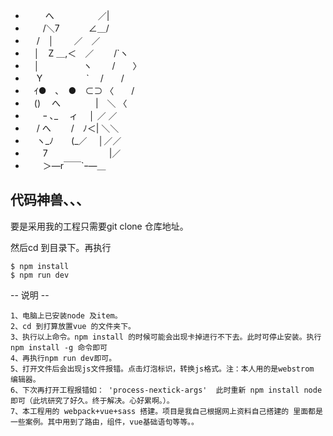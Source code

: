  * 　　 へ　　　　　／|
 * 　　/＼7　　　 ∠＿/
 * 　 /　│　　 ／　／
 * 　│　Z ＿,＜　／　　  /`ヽ
 * 　│　　　　　ヽ　　  /　　〉
 * 　 Y　　　　　`　    /　　/
 * 　ｲ●　､　●　⊂⊃  〈　　/
 * 　()　 へ　　　　|　＼ 〈
 * 　　ｰ ､_　 ィ　 │ ／ ／
 * 　 / へ　　 /　ﾉ＜| ＼＼
 * 　 ヽ_ﾉ　　(_／　 │／／
 * 　　7　　　　　　　|／
 * 　　＞―r￣￣`ｰ―＿

 ## 代码神兽、、、

要是采用我的工程只需要git clone  仓库地址。

然后cd 到目录下。再执行

```
$ npm install
$ npm run dev
```

   -- 说明 --
 ```
1、电脑上已安装node 及item。
2、cd 到打算放置vue 的文件夹下。
3、执行以上命令。npm install 的时候可能会出现卡掉进行不下去。此时可停止安装。执行 npm install -g 命令即可
4、再执行npm run dev即可。
5、打开文件后会出现js文件报错。点击灯泡标识，转换js格式。注：本人用的是webstrom 编辑器。
6、下次再打开工程报错如： 'process-nextick-args'  此时重新 npm install node 即可（此坑研究了好久。终于解决。心好累啊。）。
7、本工程用的 webpack+vue+sass 搭建。项目是我自己根据网上资料自己搭建的 里面都是一些案例。其中用到了路由，组件，vue基础语句等等。。
```
